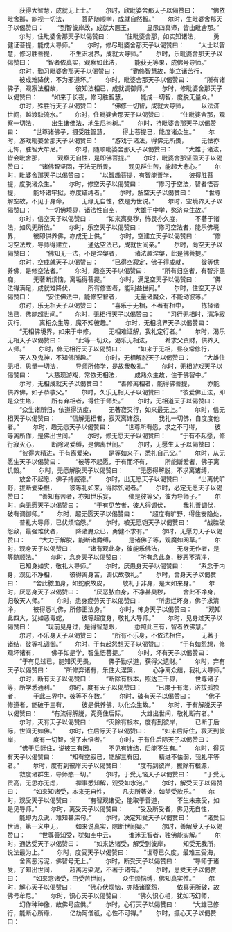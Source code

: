 <!-- { "loadSidebar": true } -->
　　获得大智慧，成就无上士。”
　　尔时，欣毗婆舍那天子以偈赞曰：
　　“佛依毗舍那，能视一切法，
　　菩萨随顺学，成就自然智。”
　　尔时，生毗婆舍那天子以偈赞曰：
　　“到智彼岸故，成就大医王，
　　显示四真谛，皆由毗舍那。”
　　尔时，住毗婆舍那天子以偈赞曰：
　　“住毗婆舍那，如实知诸法，
　　勇健证菩提，能成大导师。”
　　尔时，修尽毗婆舍那天子以偈赞曰：
　　“大士以智慧，修习胜菩提，
　　不生识境界，成就大导师。”
　　尔时，乐毗婆舍那天子以偈赞曰：
　　“智者依真实，观察如此法，
　　能获无等果，成佛号导师。”
　　尔时，勤习毗婆舍那天子以偈赞曰：
　　“勤修智慧故，能立诸苦行，
　　彼成难降伏，不为邪道坏。”
　　尔时，毗婆舍那天子以偈赞曰：
　　“所有诸佛子，观察法相故，
　　彼知法相已，成就调御师。”
　　尔时，修毗婆舍那天子以偈赞曰：
　　“如来于长夜，修习胜智慧，
　　能成一切智，度脱无量众。”
　　尔时，殊胜行天子以偈赞曰：
　　“佛修一切智，成就大导师，
　　以法济世间，越渡駃流水。”
　　尔时，住毗婆舍那天子以偈赞曰：
　　“住毗婆舍那，观察一切法，
　　出生诸佛法，地生尼拘树。”
　　尔时，持毗婆舍那天子以偈赞曰：
　　“世尊诸佛子，摄受胜智慧，
　　得上菩提已，能度诸众生。”
　　尔时，游戏毗婆舍那天子以偈赞曰：
　　“游戏于诸法，得佛无所畏，
　　无怯亦无怖，胜智大牟尼。”
　　尔时，随顺毗婆舍那天子以偈赞曰：
　　“大雄于诸法，皆会毗舍那，
　　观察无自性，是即佛菩提。”
　　尔时，毗婆舍那坚固天子以偈赞曰：
　　“诸佛智坚固，于法无所畏，
　　观见群生苦，能起大悲心。”
　　尔时，毗婆舍那天子以偈赞曰：
　　“以智趣菩提，有智能善学，
　　彼得胜菩提，度脱诸众生。”
　　尔时，修空天子以偈赞曰：
　　“修习于空法，智者悟菩提，
　　能坏诸牢狱，亦度结缚者。”
　　尔时，解空天子以偈赞曰：
　　“世尊解空故，不见于身命，
　　无缘无自性，依是为世说。”
　　尔时，空境界天子以偈赞曰：
　　“一切佛境界，诸法性自空，
　　大雄于中学，愍济众生故。”
　　尔时，信空天子以偈赞曰：
　　“如来离臭秽，怖畏亦久度，
　　不著于诸法，如风无所依。”
　　尔时，乐空天子以偈赞曰：
　　“修习空法者，能乐佛境界，
　　彼即供养佛，亦成无上供。”
　　尔时，空建立天子以偈赞曰：
　　“修习空法故，导师得建立，
　　通达空法已，成就世间亲。”
　　尔时，向空天子以偈赞曰：
　　“佛知无一法，不是涅槃者，
　　诸法趣涅槃，此是佛菩提。”
　　尔时，空成就天子以偈赞曰：
　　“已得空寂定，佛子得成就，
　　彼等供养佛，是修空法者。”
　　尔时，趣空天子以偈赞曰：
　　“所有归空者，有智非愚痴，
　　无著断烦恼，离垢得菩提。”
　　尔时，满足空天子以偈赞曰：
　　“佛法得满足，成就难降伏，
　　所有修空者，能利益世间。”
　　尔时，住空天子以偈赞曰：
　　“安住佛法中，能修空智者，
　　无量诸魔众，不能动彼等。”
　　尔时，乐无相天子以偈赞曰：
　　“喜乐于无相，不著有相中，
　　拣择诸法已，佛能超世间。”
　　尔时，无相行天子以偈赞曰：
　　“习行无相时，清净寂灭行，
　　离相众生等，魔不知彼趣。”
　　尔时，无相境界天子以偈赞曰：
　　“无相佛境界，如来于中修，
　　无相难证解，我礼定行者。”
　　尔时，渴乐无相天子以偈赞曰：
　　“此等一切众，渴乐无相法，
　　希求父资财，供养天人师。”
　　尔时，修无相行天子以偈赞曰：
　　“如来于无相，昼夜常修行，
　　天人及鬼神，不知佛所趣。”
　　尔时，无相解脱天子以偈赞曰：
　　“大雄住无相，思量一切法，
　　导师所修学，是故我敬礼。”
　　尔时，无相游戏天子以偈赞曰：
　　“大慈现游戏，常依无相法，
　　成熟众生故，住于佛智中。”
　　尔时，无相成就天子以偈赞曰：
　　“善修离相者，能得佛菩提，
　　亦能供养佛，如子恭敬父。”
　　尔时，久乐无相天子以偈赞曰：
　　“彼爱佛正法，即是众生塔，
　　所有弃相者，得住于师处。”
　　尔时，无相道天子以偈赞曰：
　　“众生诸所归，依道得济度，
　　无著寂灭行，如来最无上。”
　　尔时，信无相天子以偈赞曰：
　　“信解无相者，寂灭离诸怨，
　　我礼一切佛，自度度他者。”
　　尔时，趣无愿天子以偈赞曰：
　　“世尊所有愿，求之不可得，
　　彼等离所作，是佛出世间。”
　　尔时，修无愿天子以偈赞曰：
　　“于有不起愿，修行寂灭心，
　　断除渴爱缚，是佛离世间。”
　　尔时，无愿生天子以偈赞曰：
　　“彼得大精进，于有离爱染，
　　是等如来子，悉礼自己父。”
　　尔时，从无愿生天子以偈赞曰：
　　“彼等不起愿，于有而坏有，
　　所能断爱者，佛子离讥毁。”
　　尔时，无愿解脱天子以偈赞曰：
　　“无愿得解脱，不求离诸缚，
　　放舍不起愿，佛子持威德。”
　　尔时，出无愿天子以偈赞曰：
　　“出离忧旷野，拔断爱染根，
　　彼等礼如来，得除饥渴者。”
　　尔时，必定无愿天子以偈赞曰：
　　“善知有苦者，亦知世乐妄，
　　佛是彼等父，彼为导师子。”
　　尔时，向无愿天子以偈赞曰：
　　“于有见苦者，彼人得调伏，
　　我礼善调伏，破有调御师。”
　　尔时，超无愿天子以偈赞曰：
　　“超度有旷野，得住安隐处，
　　普礼大导师，已伏烦恼怨。”
　　尔时，被无愿铠天子以偈赞曰：
　　“战胜破怨敌，最强难伏者，
　　降诸魔众已，勇健不求有。”
　　尔时，无愿力天子以偈赞曰：
　　“大力于解脱，能断诸魔缚，
　　是诸佛子等，观魔如网草。”
　　尔时，观身天子以偈赞曰：
　　“诸有观此身，彼能乐佛法，
　　无身无作者，是等随顺法。”
　　尔时，念身天子以偈赞曰：
　　“所有念此身，秽恶不清净，
　　已知身如实，敬礼大导师。”
　　尔时，厌患身天子以偈赞曰：
　　“系念于内身，观见不净相，
　　彼得离身苦，调伏故敬礼。”
　　尔时，舍身天子以偈赞曰：
　　“舍此脓血身，如蛇脱故皮，
　　敬礼于非身，是大如来身。”
　　尔时，厌恶身天子以偈赞曰：
　　“厌恶脓血身，不净甚臭秽，
　　舍此不净身，归敬天人师。”
　　尔时，患身疲劳天子以偈赞曰：
　　“所患烂坏身，佛子求清净，
　　彼得悉礼佛，所修正法身。”
　　尔时，怖身天子以偈赞曰：
　　“观知此四大，犹如恶毒蛇，
　　彼等超度身，敬礼大导师。”
　　尔时，见身过天子以偈赞曰：
　　“现前见身过，是得智慧眼，
　　悉照此三有，智者依佛慧。”
　　尔时，不乐身天子以偈赞曰：
　　“所有不乐身，不依法相住，
　　无著于诸结，彼等礼调御。”
　　尔时，于有起怨想天子以偈赞曰：
　　“于有如怨想，修观坏诸有，
　　佛子如是学，智生悟菩提。”
　　尔时，坏有天子以偈赞曰：
　　“于有见过已，能知灭无畏，
　　佛子勤求道，获得父遗财。”
　　尔时，弃有天子以偈赞曰：
　　“所修弃诸有，乐住大涅槃，
　　心净离众结，我礼大导师。”
　　尔时，断有天子以偈赞曰：
　　“断除有根本，照达三千界，
　　世尊诸子等，所学悉通利。”
　　尔时，度有天子以偈赞曰：
　　“已度于有海，济拔孤独者，
　　于此三界中，彼等不在数。”
　　尔时，破有天子以偈赞曰：
　　“佛子修道者，能破于三有，
　　彼是供养佛，以化众生故。”
　　尔时，于有解脱天子以偈赞曰：
　　“有流得解脱，究竟住后际，
　　大雄出世间，敬礼断有者。”
　　尔时，灭有天子以偈赞曰：
　　“灭除有根本，度有到彼岸，
　　已断于后际，世间无如佛。”
　　尔时，住后际天子以偈赞曰：
　　“如来后际住，寂灭到彼岸，
　　度有一切智，觉了未悟者。”
　　尔时，于有住后际天子以偈赞曰：
　　“佛于后际住，说彼三有因，
　　不见有诸结，后能不生有。”
　　尔时，得灭有天子以偈赞曰：
　　“知有空寂已，能解三有因，
　　精进不怯弱，我礼平等者。”
　　尔时，度有到彼岸天子以偈赞曰：
　　“度有到彼岸，拔除有根源，
　　救度诸群生，导师愍一切。”
　　尔时，于受无恼天子以偈赞曰：
　　“于受无贡高，无思亦无虑，
　　禅事悉知解，观受如水泡。”
　　尔时，解受天子以偈赞曰：
　　“如来知诸受，本来无自性，
　　凡夫所著处，如梦受欲乐。”
　　尔时，观受天子以偈赞曰：
　　“有智观诸受，能取于善道，
　　不生未来受，如是见导师。”
　　尔时，离受天子以偈赞曰：
　　“受及所受者，佛见无自性，
　　能即为众说，难知甚深句。”
　　尔时，决定知受天子以偈赞曰：
　　“诸受但世谛，第一义中无，
　　如来说真实，除断世间疑。”
　　尔时，善解受天子以偈赞曰：
　　“世尊善知受，犹如空中云，
　　谁迷无智者，独佛能实解。”
　　尔时，通达受天子以偈赞曰：
　　“如来达诸受，解受到彼岸，
　　知受无我所，说法最为上。”
　　尔时，度受天子以偈赞曰：
　　“世尊已久度，最难三受海，
　　舍离恶污泥，佛智号无上。”
　　尔时，断受天子以偈赞曰：
　　“导师于诸受，了知出世间，
　　超离污染泥，不著于诸有。”
　　尔时，思受天子以偈赞曰：
　　“如来念诸受，由受苦世间，
　　众生烦恼缚，佛知真实性。”
　　尔时，解心天子以偈赞曰：
　　“佛心伏烦恼，亦降诸魔怨，
　　依真无所破，故佛号牟尼。”
　　尔时，识心天子以偈赞曰：
　　“佛久识心相，犹如巧幻师，
　　幻作种种像，故佛号应供。”
　　尔时，心行天子以偈赞曰：
　　“大雄已修行，能断心所缘，
　　亿劫阿僧祇，心性不可得。”
　　尔时，摄心天子以偈赞曰：

